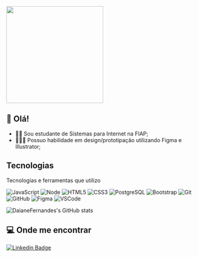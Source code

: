 <!--
**daianefernandes/DaianeFernandes** is a ✨ _special_ ✨ repository because its `README.md` (this file) appears on your GitHub profile.

Here are some ideas to get you started:

- 🔭 I’m currently working on ...
- 🌱 I’m currently learning ...
- 👯 I’m looking to collaborate on ...
- 🤔 I’m looking for help with ...
- 💬 Ask me about ...
- 📫 How to reach me: ...
- 😄 Pronouns: ...
- ⚡ Fun fact: ...
-->

<img src="https://media.giphy.com/media/f9jfbOcTBLBAFXIABe/giphy.gif" width="255px">

## 👋 Olá!

- 👩‍💻 Sou estudante de Sistemas para Internet na FIAP;
- 👩🏼‍🎨 Possuo habilidade em design/prototipação utilizando Figma e Illustrator;


## Tecnologias
Tecnologias e ferramentas que utilizo

![JavaScript](https://img.shields.io/badge/JavaScript-F7DF1E?style=for-the-badge&logo=javascript&logoColor=black)
![Node](https://img.shields.io/badge/Node.js-43853D?style=for-the-badge&logo=node.js&logoColor=white)
![HTML5](https://img.shields.io/badge/HTML5-E34F26?style=for-the-badge&logo=html5&logoColor=white)
![CSS3](https://img.shields.io/badge/CSS3-1572B6?style=for-the-badge&logo=css3&logoColor=white)
![PostgreSQL](https://img.shields.io/badge/PostgreSQL-316192?style=for-the-badge&logo=postgresql&logoColor=white)
![Bootstrap](https://img.shields.io/badge/Bootstrap-563D7C?style=for-the-badge&logo=bootstrap&logoColor=white)
![Git](https://img.shields.io/badge/-Git-black?logo=git)
![GitHub](https://img.shields.io/badge/-GitHub-181717?logo=github)
![Figma](https://img.shields.io/badge/Figma-F24E1E?style=for-the-badge&logo=figma&logoColor=white)
![VSCode](https://img.shields.io/badge/-VSCode-007ACC?logo=visual-studio-code&logoColor=white)

![DaianeFernandes's GitHub stats](https://github-readme-stats.vercel.app/api?username=daianefernandes&show_icons=true&theme=react)

## 💻 Onde me encontrar
[![Linkedin Badge](https://img.shields.io/badge/-linkedin-%230077B5?style=for-the-badge&logo=linkedin&logoColor=white)](https://www.linkedin.com/in/daianefernandes)
